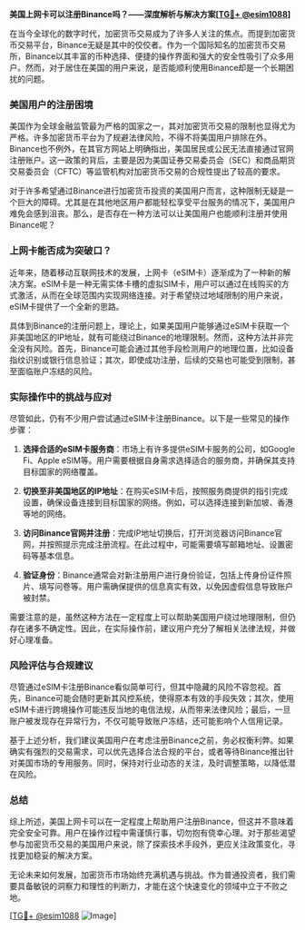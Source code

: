 **美国上网卡可以注册Binance吗？——深度解析与解决方案[[TG💪+ @esim1088](https://t.me/s/esim1088)]**

在当今全球化的数字时代，加密货币交易成为了许多人关注的焦点。而提到加密货币交易平台，Binance无疑是其中的佼佼者。作为一个国际知名的加密货币交易所，Binance以其丰富的币种选择、便捷的操作界面和强大的安全性吸引了众多用户。然而，对于居住在美国的用户来说，是否能顺利使用Binance却是一个长期困扰的问题。

### 美国用户的注册困境

美国作为全球金融监管最为严格的国家之一，其对加密货币交易的限制也显得尤为严格。许多加密货币平台为了规避法律风险，不得不将美国用户排除在外。Binance也不例外，在其官方网站上明确指出，美国居民或公民无法直接通过官网注册账户。这一政策的背后，主要是因为美国证券交易委员会（SEC）和商品期货交易委员会（CFTC）等监管机构对加密货币交易的合规性提出了较高的要求。

对于许多希望通过Binance进行加密货币投资的美国用户而言，这种限制无疑是一个巨大的障碍。尤其是在其他地区用户都能轻松享受平台服务的情况下，美国用户难免会感到沮丧。那么，是否存在一种方法可以让美国用户也能顺利注册并使用Binance呢？

### 上网卡能否成为突破口？

近年来，随着移动互联网技术的发展，上网卡（eSIM卡）逐渐成为了一种新的解决方案。eSIM卡是一种无需实体卡槽的虚拟SIM卡，用户可以通过在线购买的方式激活，从而在全球范围内实现网络连接。对于希望绕过地域限制的用户来说，eSIM卡提供了一个全新的思路。

具体到Binance的注册问题上，理论上，如果美国用户能够通过eSIM卡获取一个非美国地区的IP地址，就有可能绕过Binance的地理限制。然而，这种方法并非完全没有风险。首先，Binance可能会通过其他手段检测用户的地理位置，比如设备指纹识别或银行信息验证；其次，即使成功注册，后续的交易也可能受到限制，甚至面临账户冻结的风险。

### 实际操作中的挑战与应对

尽管如此，仍有不少用户尝试通过eSIM卡注册Binance。以下是一些常见的操作步骤：

1. **选择合适的eSIM卡服务商**：市场上有许多提供eSIM卡服务的公司，如Google Fi、Apple eSIM等。用户需要根据自身需求选择适合的服务商，并确保其支持目标国家的网络覆盖。

2. **切换至非美国地区的IP地址**：在购买eSIM卡后，按照服务商提供的指引完成设置，确保设备连接到目标国家的网络。例如，可以选择连接到新加坡、香港等地的网络。

3. **访问Binance官网并注册**：完成IP地址切换后，打开浏览器访问Binance官网，并按照提示完成注册流程。在此过程中，可能需要填写邮箱地址、设置密码等基本信息。

4. **验证身份**：Binance通常会对新注册用户进行身份验证，包括上传身份证件照片、填写问卷等。用户需确保提供的信息真实有效，以免因虚假信息导致账户被封禁。

需要注意的是，虽然这种方法在一定程度上可以帮助美国用户绕过地理限制，但仍存在诸多不确定性。因此，在实际操作前，建议用户充分了解相关法律法规，并做好心理准备。

### 风险评估与合规建议

尽管通过eSIM卡注册Binance看似简单可行，但其中隐藏的风险不容忽视。首先，Binance可能会随时更新其风控系统，使得原本有效的手段失效；其次，使用eSIM卡进行跨境操作可能违反当地的电信法规，从而带来法律风险；最后，一旦账户被发现存在异常行为，不仅可能导致账户冻结，还可能影响个人信用记录。

基于上述分析，我们建议美国用户在考虑注册Binance之前，务必权衡利弊。如果确实有强烈的交易需求，可以优先选择合法合规的平台，或者等待Binance推出针对美国市场的专用服务。同时，保持对行业动态的关注，及时调整策略，以降低潜在风险。

### 总结

综上所述，美国上网卡可以在一定程度上帮助用户注册Binance，但这并不意味着完全安全可靠。用户在操作过程中需谨慎行事，切勿抱有侥幸心理。对于那些渴望参与加密货币交易的美国用户来说，除了探索技术手段外，更应关注政策变化，寻找更加稳妥的解决方案。

无论未来如何发展，加密货币市场始终充满机遇与挑战。作为普通投资者，我们需要具备敏锐的洞察力和理性的判断力，才能在这个快速变化的领域中立于不败之地。

[[TG💪+ @esim1088](https://t.me/s/esim1088) ![Image](https://i.postimg.cc/4NQfJmqS/Snipaste-2025-05-13-00-14-12.png)]